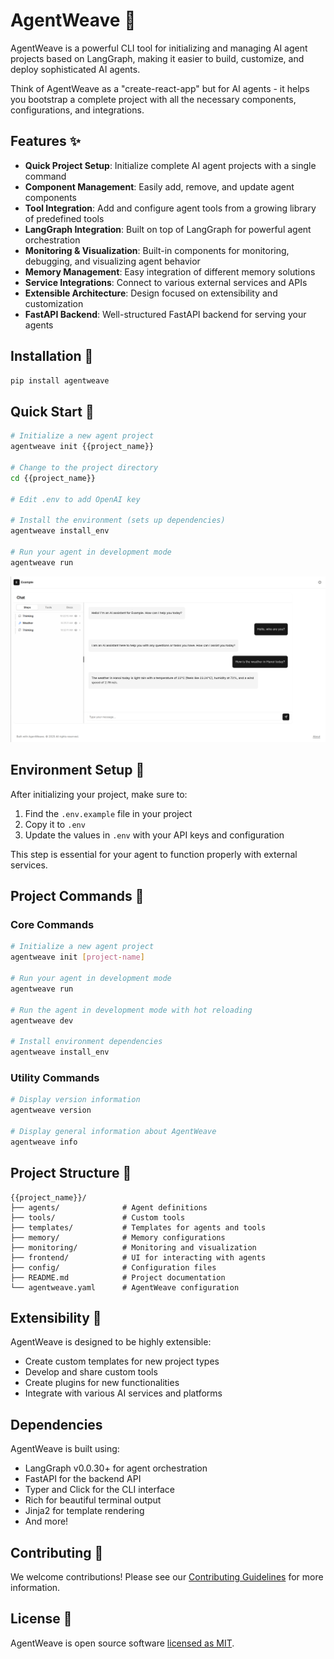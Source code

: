 # AgentWeave 🧵

AgentWeave is a powerful CLI tool for initializing and managing AI agent projects based on LangGraph, making it easier to build, customize, and deploy sophisticated AI agents.

Think of AgentWeave as a "create-react-app" but for AI agents - it helps you bootstrap a complete project with all the necessary components, configurations, and integrations.

## Features ✨

- **Quick Project Setup**: Initialize complete AI agent projects with a single command
- **Component Management**: Easily add, remove, and update agent components
- **Tool Integration**: Add and configure agent tools from a growing library of predefined tools
- **LangGraph Integration**: Built on top of LangGraph for powerful agent orchestration
- **Monitoring & Visualization**: Built-in components for monitoring, debugging, and visualizing agent behavior
- **Memory Management**: Easy integration of different memory solutions
- **Service Integrations**: Connect to various external services and APIs
- **Extensible Architecture**: Design focused on extensibility and customization
- **FastAPI Backend**: Well-structured FastAPI backend for serving your agents

## Installation 🚀

```bash
pip install agentweave
```

## Quick Start 🏁

```bash
# Initialize a new agent project
agentweave init {{project_name}}

# Change to the project directory
cd {{project_name}}

# Edit .env to add OpenAI key

# Install the environment (sets up dependencies)
agentweave install_env

# Run your agent in development mode
agentweave run
```

![Screenshot of Example project](https://raw.githubusercontent.com/vietanhdev/agentweave/refs/heads/main/screenshots/example-project.png)

## Environment Setup 🔐

After initializing your project, make sure to:

1. Find the `.env.example` file in your project
2. Copy it to `.env`
3. Update the values in `.env` with your API keys and configuration

This step is essential for your agent to function properly with external services.

## Project Commands 📝

### Core Commands

```bash
# Initialize a new agent project
agentweave init [project-name]

# Run your agent in development mode
agentweave run

# Run the agent in development mode with hot reloading
agentweave dev

# Install environment dependencies
agentweave install_env
```

### Utility Commands

```bash
# Display version information
agentweave version

# Display general information about AgentWeave
agentweave info
```

## Project Structure 📂

```
{{project_name}}/
├── agents/              # Agent definitions
├── tools/               # Custom tools
├── templates/           # Templates for agents and tools
├── memory/              # Memory configurations
├── monitoring/          # Monitoring and visualization
├── frontend/            # UI for interacting with agents
├── config/              # Configuration files
├── README.md            # Project documentation
└── agentweave.yaml      # AgentWeave configuration
```

## Extensibility 🔌

AgentWeave is designed to be highly extensible:

- Create custom templates for new project types
- Develop and share custom tools
- Create plugins for new functionalities
- Integrate with various AI services and platforms

## Dependencies

AgentWeave is built using:

- LangGraph v0.0.30+ for agent orchestration
- FastAPI for the backend API
- Typer and Click for the CLI interface
- Rich for beautiful terminal output
- Jinja2 for template rendering
- And more!

## Contributing 🤝

We welcome contributions! Please see our [Contributing Guidelines](CONTRIBUTING.md) for more information.

## License 📄

AgentWeave is open source software [licensed as MIT](LICENSE).
